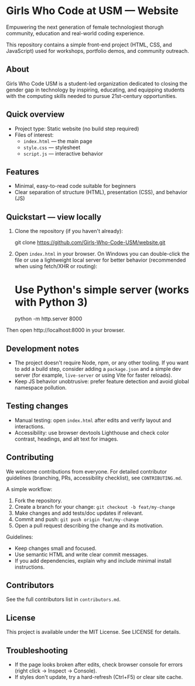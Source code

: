 # Girls Who Code at USM — Website

Empuwering the next generation of female technologiest thorugh community, education and real-world coding experience.

This repository contains a simple front-end project (HTML, CSS, and JavaScript) used for workshops, portfolio demos, and community outreach.

## About

Girls Who Code USM is a student-led organization dedicated to closing the gender gap in technology by inspiring, educating, and equipping students with the computing skills needed to pursue 21st-century opportunities.

## Quick overview

- Project type: Static website (no build step required)
- Files of interest:
  - `index.html` — the main page
  - `style.css` — stylesheet
  - `script.js` — interactive behavior

## Features

- Minimal, easy-to-read code suitable for beginners
- Clear separation of structure (HTML), presentation (CSS), and behavior (JS)

## Quickstart — view locally

1. Clone the repository (if you haven't already):

	git clone https://github.com/Girls-Who-Code-USM/website.git

2. Open `index.html` in your browser. On Windows you can double-click the file or use a lightweight local server for better behavior (recommended when using fetch/XHR or routing):

	# Use Python's simple server (works with Python 3)
	python -m http.server 8000

Then open http://localhost:8000 in your browser.

## Development notes

- The project doesn't require Node, npm, or any other tooling. If you want to add a build step, consider adding a `package.json` and a simple dev server (for example, `live-server` or using Vite for faster reloads).
- Keep JS behavior unobtrusive: prefer feature detection and avoid global namespace pollution.

## Testing changes

- Manual testing: open `index.html` after edits and verify layout and interactions.
- Accessibility: use browser devtools Lighthouse and check color contrast, headings, and alt text for images.

## Contributing

We welcome contributions from everyone. For detailed contributor guidelines (branching, PRs, accessibility checklist), see `CONTRIBUTING.md`.

A simple workflow:

1. Fork the repository.
2. Create a branch for your change: `git checkout -b feat/my-change`
3. Make changes and add tests/doc updates if relevant.
4. Commit and push: `git push origin feat/my-change`
5. Open a pull request describing the change and its motivation.

Guidelines:

- Keep changes small and focused.
- Use semantic HTML and write clear commit messages.
- If you add dependencies, explain why and include minimal install instructions.

## Contributors

See the full contributors list in `contributors.md`.

## License

This project is available under the MIT License. See LICENSE for details.

## Troubleshooting

- If the page looks broken after edits, check browser console for errors (right click → Inspect → Console).
- If styles don't update, try a hard-refresh (Ctrl+F5) or clear site cache.


